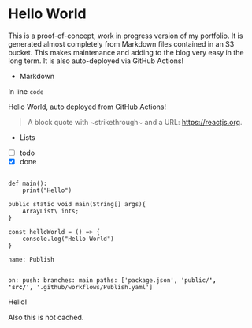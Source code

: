 # Hello World

This is a proof-of-concept, work in progress version of my portfolio. It is generated almost completely from Markdown files contained in an S3 bucket. This makes maintenance and adding to the blog very easy in the long term. It is also auto-deployed via GitHub Actions!

* Markdown

In line `code`

Hello World, auto deployed from GitHub Actions!

> A block quote with ~strikethrough~ and a URL: https://reactjs.org.

* Lists
* [ ] todo
* [x] done

<Code language="python">
def main():
    print("Hello")
</Code>

<Code language="java">
public static void main(String[] args){
    ArrayList\<Integer\> ints;
}
</Code>

<Code language="javascript">
const helloWorld = () => {
    console.log("Hello World")
}
</Code>

<Code language="java">
name: Publish

on: 
    push:
        branches: main
        paths: ['package.json', 'public/**', 'src/**', '.github/workflows/Publish.yaml']
</Code>

Hello!

Also this is not cached.